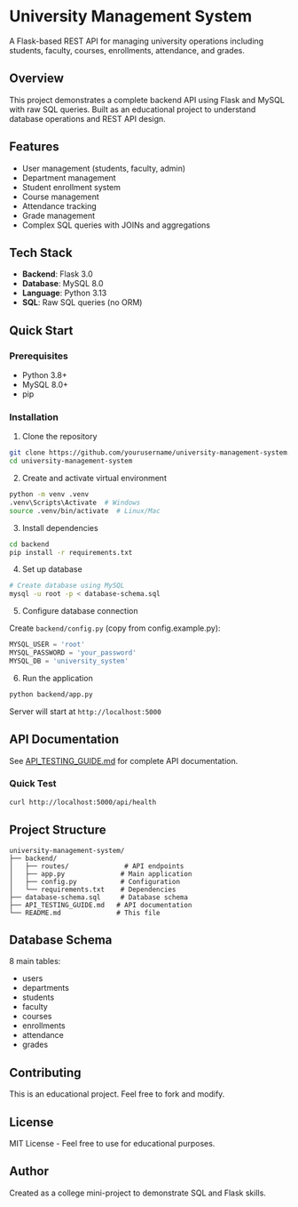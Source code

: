 # University Management System

A Flask-based REST API for managing university operations including students, faculty, courses, enrollments, attendance, and grades.

## Overview

This project demonstrates a complete backend API using Flask and MySQL with raw SQL queries. Built as an educational project to understand database operations and REST API design.

## Features

- User management (students, faculty, admin)
- Department management
- Student enrollment system
- Course management
- Attendance tracking
- Grade management
- Complex SQL queries with JOINs and aggregations

## Tech Stack

- **Backend**: Flask 3.0
- **Database**: MySQL 8.0
- **Language**: Python 3.13
- **SQL**: Raw SQL queries (no ORM)

## Quick Start

### Prerequisites

- Python 3.8+
- MySQL 8.0+
- pip

### Installation

1. Clone the repository
```bash
git clone https://github.com/yourusername/university-management-system.git
cd university-management-system
```

2. Create and activate virtual environment
```bash
python -m venv .venv
.venv\Scripts\Activate  # Windows
source .venv/bin/activate  # Linux/Mac
```

3. Install dependencies
```bash
cd backend
pip install -r requirements.txt
```

4. Set up database
```bash
# Create database using MySQL
mysql -u root -p < database-schema.sql
```

5. Configure database connection

Create `backend/config.py` (copy from config.example.py):
```python
MYSQL_USER = 'root'
MYSQL_PASSWORD = 'your_password'
MYSQL_DB = 'university_system'
```

6. Run the application
```bash
python backend/app.py
```

Server will start at `http://localhost:5000`

## API Documentation

See [API_TESTING_GUIDE.md](API_TESTING_GUIDE.md) for complete API documentation.

### Quick Test
```bash
curl http://localhost:5000/api/health
```

## Project Structure

```
university-management-system/
├── backend/
│   ├── routes/              # API endpoints
│   ├── app.py              # Main application
│   ├── config.py           # Configuration
│   └── requirements.txt    # Dependencies
├── database-schema.sql     # Database schema
├── API_TESTING_GUIDE.md   # API documentation
└── README.md              # This file
```

## Database Schema

8 main tables:
- users
- departments
- students
- faculty
- courses
- enrollments
- attendance
- grades

## Contributing

This is an educational project. Feel free to fork and modify.

## License

MIT License - Feel free to use for educational purposes.

## Author

Created as a college mini-project to demonstrate SQL and Flask skills.
